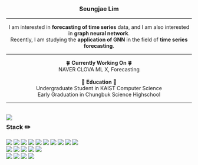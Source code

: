 <div align="center">

  ###  Seungjae Lim ###
 
 ---
 I am interested in **forecasting of time series** data, and I am also interested in **graph neural network**. <br> 
 Recently, I am studying the **application of GNN** in the field of **time series forecasting**.

 ---
 🍀 **Currently Working On** 🍀
 <br> 
 NAVER CLOVA ML X, Forecasting
  <br>
  <br>
 🏫 **Education** 🏫
 <br> 
 Undergraduate Student in KAIST Computer Science
 <br> 
 Early Graduation in Chungbuk Science Highschool
 
 
</div>
  
 ---
 
 <br>
 
 <img align="left" src="https://github-readme-stats.vercel.app/api/top-langs/?username=SeungjaeLim&theme=dracula&exclude_repo=2020_1_CPL,2021_1_OOP,2021_2_ESL&layout=compact&langs_count=10"/>
 
<div align="left">
 
### Stack ✏️
  <img src="https://img.shields.io/badge/C-A8B9CC?style=flat-square&logo=C&logoColor=white"/>
  <img src="https://img.shields.io/badge/C++-00599C?style=flat-square&logo=C%2B%2B&logoColor=white"/> 
  <img src="https://img.shields.io/badge/Python-3766AB?style=flat-square&logo=Python&logoColor=white"/>
  <img src="https://img.shields.io/badge/Go-00ADD8?style=flat-square&logo=Go&logoColor=white"/>
  <img src="https://img.shields.io/badge/Java-ED8B00?style=flat-square&logo=ava&logoColor=white"/>
  <img src="https://img.shields.io/badge/Kotlin-7F52FF?style=flat-square&logo=Kotlin&logoColor=white"/>
  <img src="https://img.shields.io/badge/JavaScript-F7DF1E?style=flat-square&logo=JavaScript&logoColor=white"/>
  <img src="https://img.shields.io/badge/HTML5-%23E34F26.svg?style=flat-square&logo=html5&logoColor=white"/>
  <img src="https://img.shields.io/badge/CSS3-%231572B6.svg?style=flat-square&logo=css3&logoColor=white"/>
  <img src="https://img.shields.io/badge/Assembly-007AAC?style=flat-square&logo=AssemblyScript&logoColor=white"/>
<br>
  <img src="https://img.shields.io/badge/Verilog-19328B?style=flat-square&logo=V&logoColor=white"/>
  <img src="https://img.shields.io/badge/MATLAB-F79456?style=flat-square&logo=Monster&logoColor=white"/>
  <img src="https://img.shields.io/badge/Android-3DDC84?style=flat-square&logo=Android&logoColor=white"/>
  <img src="https://img.shields.io/badge/Node.js-339933?style=flat-square&logo=Node.js&logoColor=white"/>
  <img src="https://img.shields.io/badge/MySQL-000000?style=flat-square&logo=MySQL&logoColor=white"/>
<br>
  <img src="https://img.shields.io/badge/react-61DAFB?style=flat-square&logo=react&logoColor=black">
  <img src="https://img.shields.io/badge/express-000000?style=flat-square&logo=express&logoColor=white">
  <img src="https://img.shields.io/badge/TensorFlow-FF6F00?style=flat-square&logo=TensorFlow&logoColor=white">
  <img src="https://img.shields.io/badge/PyTorch-EE4C2C?style=flat-square&logo=PyTorch&logoColor=white">
